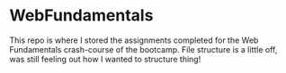 # WebFundamentals

This repo is where I stored the assignments completed for the Web Fundamentals crash-course of the bootcamp. 
File structure is a little off, was still feeling out how I wanted to structure thing!
